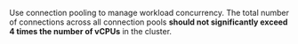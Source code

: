 Use connection pooling to manage workload concurrency. The total number of connections across all connection pools **should not significantly exceed 4 times the number of vCPUs** in the cluster.